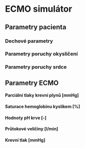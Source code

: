 # **ECMO simulátor**

<div class="w3-row">
<div class="w3-third">

<bdl-fmi id="idfmi" src="DP_0Ferkl_ECMOSimNoReg1.js" fminame="DP_0Ferkl_ECMOSimNoReg1" tolerance="0.000001" starttime="0" fstepsize="0.1" guid="{27196867-11e5-4c34-80a3-b7522ec617b2}" valuereferences="905971254,905971208,905972945,905972991,905969984,905970443,905973162,905973946,905972838,905974213,905974145,905973985,905971304,637535866" valuelabels="pO2Arteries.partialPressure,pCO2Arteries.partialPressure,pO2Veins.partialPressure,pCO2Veins.partialPressure,Arteries.chemicalSolution.bloodGases.sO2,Veins.chemicalSolution.bloodGases.sO2,pH_Arteries.pH,pH_Veins.pH,flowMeasureCardiacOutput.volumeFlowRate,flowMeasureMinuteVentilation.volumeFlowRate,flowMeasureECMO.volumeFlowRate,flowMeasureSweep.volumeFlowRate,pressureArterial.pressure,PressureVeins.pressure" inputs="id1,16777223,1,1,0;id2,16777224,1,7998000,0;id3,16777225,1,7998000,0;id4,16777226,1,60,0;id5,16777227,1,1000000,0;id6,16777228,1,1000000,0;id7,16777232,1,1,0;id8,16777233,1,1,0;id9,16777234,1,60000000,0;id10,16777235,1,1,0" inputlabels="Shunts,StarlingLeft,StarlingRight,RR,TV,DV,VAV,RPM,SWEEP,FiO2"></bdl-fmi>

<bdl-buttonparams title="Fyziologické hodnoty" ids="id1,id2,id3,id4,id5,id6,id8,id9" values="0.02,1.25,1.25,17,500,150,0,0"></bdl-buttonparams>

## **Parametry pacienta**
### Dechové parametry

<bdl-range id="id4" title="Dechová frekvence [1/min]" min="0" max="40" default="17" step="1" maxlength="8"></bdl-range>

<bdl-range id="id5" title="Dechový objem [ml]" min="300" max="5000" default="500" step="100" maxlength="8"></bdl-range>

### Parametry poruchy okysličení

<bdl-range id="id6" title="Objem mrtvého prostoru [ml]" min="150" max="1000" default="150" step="20" maxlength="8"></bdl-range>

<bdl-range id="id1" title="Frakce P-L zkratů" min="0.02" max="1" default="0.02" step="0.02" maxlength="8"></bdl-range>

<bdl-buttonparams title="Respirační selhání" ids="id1,id6" values="0.2,300"></bdl-buttonparams>

### Parametry poruchy srdce
<bdl-range id="id2" title="Sklon Starlingovy křivky pro levé srdce" min="0.125" max="1.5" default="1.25" step="0.125" maxlength="8"></bdl-range>

<bdl-range id="id3" title="Sklon Starlingovy křivky pro pravé srdce" min="0.5" max="1.5" default="1.25" step="0.25" maxlength="8"></bdl-range>

<bdl-buttonparams title="Srdeční selhání" ids="id2,id3" values="0.5,0.5"></bdl-buttonparams>

## **Parametry ECMO**

<bdl-range id="id7" title="Zapojení ECMO: 0 - VV; 1 - VA" min="0" max="1" default="0" step="1" maxlength="4"></bdl-range>

<bdl-range id="id8" title="Otáčky ECMO [ot./min]" min="0" max="8000" default="0" step="250" maxlength="8"></bdl-range>

<bdl-range id="id9" title="Sweep [ml/min]" min="0" max="8000" default="0" step="250" maxlength="8"></bdl-range>

<bdl-range id="id10" title="FiO2" min="0.21" max="1" default="0.21" step="0.01" maxlength="8"></bdl-range>

<bdl-buttonparams title="Základní VV-ECMO" ids="id7,id8,id9,id10" values="0,3500,2500,0.8"></bdl-buttonparams>
<bdl-buttonparams title="Základní VA-ECMO" ids="id7,id8,id9,id10" values="1,4000,3000,0.5"></bdl-buttonparams>

</div>
<div class="w3-third">

#### Parciální tlaky krevní plynů [mmHg]
<bdl-chartjs-time id="id11" width="360" height="240" fromid="idfmi" labels="Arteriální pO2, Arteriální pCO2, Venózní pO2, Venózní pCO2" initialdata="" refindex="0" refvalues="4" convertors="x*0.00750061683;x*0.00750061683;x*0.00750061683;x*0.00750061683"></bdl-chartjs-time>

#### Saturace hemoglobinu kyslíkem [%]
<bdl-chartjs-time id="id12" width="360" height="240" fromid="idfmi" labels="Arteriální sO2, Venózní sO2" initialdata="" refindex="4" refvalues="2" convertors="x*100;x*100"></bdl-chartjs-time>

#### Hodnoty pH krve [-]
<bdl-chartjs-time id="id12" width="360" height="240" fromid="idfmi" labels="Arteriální pH, Venózní pH" initialdata="" refindex="6" refvalues="2"></bdl-chartjs-time>

</div>
<div class="w3-third">

#### Průtokové veličiny [l/min]
<bdl-chartjs-time id="id12" width="360" height="240" fromid="idfmi" labels="Minutový srdeční výdej, Minutová ventilace, Průtok krve ECMO, Sweep" initialdata="" refindex="8" refvalues="4" convertors="x*60000;x*60000;x*60000;x*60000"></bdl-chartjs-time>

#### Krevní tlak [mmHg]
<bdl-chartjs-time id="id12" width="360" height="240" fromid="idfmi" labels="Střední arteriální tlak, Venózní tlak" initialdata="" refindex="12" refvalues="2" convertors="x*0.00750061683; x*0.00750061683"></bdl-chartjs-time>


</div></div>




